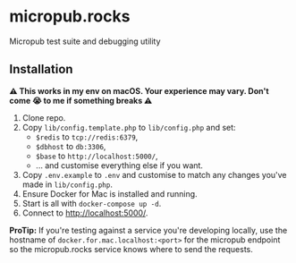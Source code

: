 # micropub.rocks
Micropub test suite and debugging utility

## Installation

**⚠️ This works in my env on macOS. Your experience may vary. Don't come 😭 to me if something breaks ⚠️**

1. Clone repo.
2. Copy `lib/config.template.php` to `lib/config.php` and set:
    - `$redis` to `tcp://redis:6379`,
    - `$dbhost` to `db:3306`,
    - `$base` to `http://localhost:5000/`,
    - ... and customise everything else if you want.
3. Copy `.env.example` to `.env` and customise to match any changes you've made in `lib/config.php`.
4. Ensure Docker for Mac is installed and running.
5. Start is all with `docker-compose up -d`.
6. Connect to <http://localhost:5000/>.

**ProTip:** If you're testing against a service you're developing locally, use the 
hostname of `docker.for.mac.localhost:<port>` for the micropub endpoint so the
micropub.rocks service knows where to send the requests.